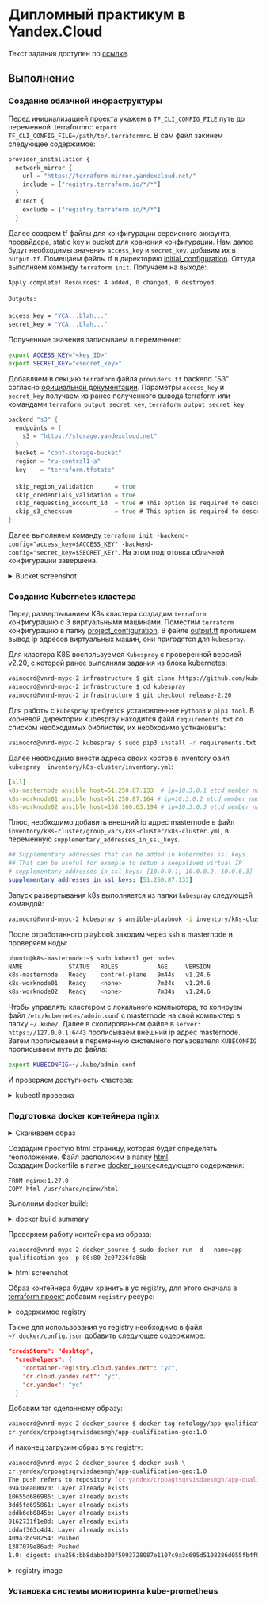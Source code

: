 # Дипломный практикум в Yandex.Cloud

Текст задания доступен по [ссылке](https://github.com/netology-code/devops-diplom-yandexcloud/blob/main/README.md).

## Выполнение

### Создание облачной инфраструктуры

Перед инициализацией проекта укажем в `TF_CLI_CONFIG_FILE` путь до переменной .terraformrc: `export TF_CLI_CONFIG_FILE=/path/to/.terraformrc`. В сам файл закинем  следующее содержимое:  

```tf
provider_installation {
  network_mirror {
    url = "https://terraform-mirror.yandexcloud.net/"
    include = ["registry.terraform.io/*/*"]
  }
  direct {
    exclude = ["registry.terraform.io/*/*"]
  }
```
Далее создаем tf файлы для конфигурации сервисного аккаунта, провайдера, static key и bucket для хранения конфигурации. Нам далее будут необходимы значения `access_key` и `secret_key`. добавим их в `output.tf`. Помещаем файлы tf в директорию [initial_configuration](infrastructure/initial_configuration). 
Оттуда выполняем команду `terraform init`. Получаем на выходе:

```bash
Apply complete! Resources: 4 added, 0 changed, 0 destroyed.

Outputs:

access_key = "YCA...blah..."
secret_key = "YCA...blah..."
```

Полученные значения записываем в переменные:

```bash
export ACCESS_KEY="<key_ID>"
export SECRET_KEY="<secret_key>"
```

Добавляем в секцию `terraform` файла `providers.tf` backend "S3" согласно [официальной документации](https://yandex.cloud/en/docs/tutorials/infrastructure-management/terraform-state-storage?utm_referrer=https%3A%2F%2Fwww.google.com%2F#set-up-backend). Параметры `access_key` и `secret_key` получаем из ранее полученного вывода terraform или командами `terraform output secret_key`, `terraform output secret_key`:

```go
backend "s3" {
  endpoints = {
    s3 = "https://storage.yandexcloud.net"
  }
  bucket = "conf-storage-bucket"
  region = "ru-central1-a"
  key    = "terraform.tfstate"

  skip_region_validation      = true
  skip_credentials_validation = true
  skip_requesting_account_id  = true # This option is required to describe backend for Terraform version 1.6.1 or higher.
  skip_s3_checksum            = true # This option is required to describe backend for Terraform version 1.6.3 or higher.
}
```

Далее выполняем команду `terraform init -backend-config="access_key=$ACCESS_KEY" -backend-config="secret_key=$SECRET_KEY"`. На этом подготовка облачной конфигурации завершена.

<details>
<summary>Bucket screenshot</summary>
<img src="attachments/scr1.png"
     alt="Dashboard"
     style="float: left; margin-right: 10px; margin-top: 10px;" />
</details>


### Создание Kubernetes кластера

Перед развертыванием K8s кластера создадим `terraform` конфигурацию с 3 виртуальными машинами. Поместим `terraform` конфигурацию в папку [project_configuration](infrastructure/project_configuration). В файле [output.tf](infrastructure/project_configuration/output.tf) пропишем вывод ip адресов виртуальных машин, они пригодятся для `kubespray`.

Для кластера K8S воспользуемся `Kubespray` с проверенной версией v2.20, с которой ранее выполняли задания из блока kubernetes:

```bash
vainoord@vnrd-mypc-2 infrastructure $ git clone https://github.com/kubernetes-sigs/kubespray.git kubespray
vainoord@vnrd-mypc-2 infrastructure $ cd kubespray
vainoord@vnrd-mypc-2 infrastructure $ git checkout release-2.20
```

Для работы с `kubespray` требуется установленные `Python3` и `pip3 tool`. В корневой директории kubespray находится файл `requirements.txt` со списком необходимых библиотек, их необходимо устнановить:

```bash
vainoord@vnrd-mypc-2 kubespray $ sudo pip3 install -r requirements.txt
```

Далее необходимо внести адреса своих хостов в inventory файл `kubespray` - `inventory/k8s-cluster/inventory.yml`:

```yml
[all]
k8s-masternode ansible_host=51.250.87.133  # ip=10.3.0.1 etcd_member_name=etcd1
k8s-worknode01 ansible_host=51.250.87.164 # ip=10.3.0.2 etcd_member_name=etcd2
k8s-worknode02 ansible_host=158.160.63.194 # ip=10.3.0.3 etcd_member_name=etcd3
```

Плюс, необходимо добавить внешний ip адрес masternode в файл `inventory/k8s-cluster/group_vars/k8s-cluster/k8s-cluster.yml`, в переменную `supplementary_addresses_in_ssl_keys`.

```yml
## Supplementary addresses that can be added in kubernetes ssl keys.
## That can be useful for example to setup a keepalived virtual IP
# supplementary_addresses_in_ssl_keys: [10.0.0.1, 10.0.0.2, 10.0.0.3]
supplementary_addresses_in_ssl_keys: [51.250.87.133] 
```

Запуск развертывания k8s выполняется из папки `kubespray` следующей командой:

```bash
vainoord@vnrd-mypc-2 kubespray $ ansible-playbook -i inventory/k8s-cluster/inventory.ini --become --become-user=root -u ubuntu cluster.yml
```

После отработанного playbook заходим через ssh в masternode и проверяем ноды:

```bash
ubuntu@k8s-masternode:~$ sudo kubectl get nodes
NAME             STATUS   ROLES           AGE     VERSION
k8s-masternode   Ready    control-plane   9m44s   v1.24.6
k8s-worknode01   Ready    <none>          7m34s   v1.24.6
k8s-worknode02   Ready    <none>          7m34s   v1.24.6
```

Чтобы управлять кластером с локального компьютера, то копируем файл `/etc/kubernetes/admin.conf` с masternode на свой компьютер в папку `~/.kube/`. Далее в скопированном файле в `server: https://127.0.0.1:6443` прописываем внешний ip адрес masternode. Затем прописываем в переменную системного пользователя `KUBECONFIG` прописываем путь до файла:

```bash
export KUBECONFIG=~/.kube/admin.conf
```

И проверяем доступность кластера:

<details>
<summary> kubectl проверка </summary>

```bash
vainoord@vnrd-mypc-2 .kube $ kubectl get pods --all-namespaces
NAMESPACE     NAME                                     READY   STATUS    RESTARTS      AGE
kube-system   coredns-74d6c5659f-q5m9z                 1/1     Running   0             37m
kube-system   coredns-74d6c5659f-q7rz4                 1/1     Running   0             38m
kube-system   dns-autoscaler-59b8867c86-8rttb          1/1     Running   0             37m
kube-system   kube-apiserver-k8s-masternode            1/1     Running   2 (36m ago)   41m
kube-system   kube-controller-manager-k8s-masternode   1/1     Running   2 (36m ago)   41m
kube-system   kube-flannel-2pt8z                       1/1     Running   0             39m
kube-system   kube-flannel-9f8lt                       1/1     Running   0             39m
kube-system   kube-flannel-bsqkh                       1/1     Running   0             39m
kube-system   kube-proxy-7j5wj                         1/1     Running   0             5m29s
kube-system   kube-proxy-pfh78                         1/1     Running   0             5m29s
kube-system   kube-proxy-t7s79                         1/1     Running   0             5m29s
kube-system   kube-scheduler-k8s-masternode            1/1     Running   2 (36m ago)   41m
kube-system   nginx-proxy-k8s-worknode01               1/1     Running   0             39m
kube-system   nginx-proxy-k8s-worknode02               1/1     Running   0             39m
kube-system   nodelocaldns-8b7dv                       1/1     Running   0             37m
kube-system   nodelocaldns-m2tmg                       1/1     Running   0             37m
kube-system   nodelocaldns-t8ckt                       1/1     Running   0             37m
```

</details>

### Подготовка docker контейнера nginx 

<details>
<summary> Скачиваем образ </summary>

```bash
vainoord@vnrd-mypc-2 project_configuration $ docker pull nginx:1.27.0
1.27.0: Pulling from library/nginx
2cc3ae149d28: Pull complete 
a97f9034bc9b: Pull complete 
9571e65a55a3: Pull complete 
0b432cb2d95e: Pull complete 
24436676f2de: Pull complete 
928cc9acedf0: Pull complete 
ca6fb48c6db4: Pull complete 
Digest: sha256:56b388b0d79c738f4cf51bbaf184a14fab19337f4819ceb2cae7d94100262de8
Status: Downloaded newer image for nginx:1.27.0
docker.io/library/nginx:1.27.0

vainoord@vnrd-mypc-2 project_configuration $ docker image list       
REPOSITORY   TAG       IMAGE ID       CREATED       SIZE
nginx        1.27.0    dde0cca083bc   3 weeks ago   188MB

```

</details>

Создадим простую html страницу, которая будет определять геоположение. Файл расположим в папку [html](infrastructure/docker_source/html/).
\
Создадим Dockerfile в папке [docker_source](infrastructure/docker_source/)следующего содержания:

```
FROM nginx:1.27.0
COPY html /usr/share/nginx/html
```

Выполним docker build:

<details>
<summary>docker build summary</summary>

```
vainoord@vnrd-mypc-2 docker_source $ sudo docker build -t netology/app-qualification-geo:1.0 .  
[+] Building 0.1s (7/7) FINISHED                                                                                                                                                       
 => [internal] load build definition from Dockerfile                                                                                                                              0.0s
 => => transferring dockerfile: 36B                                                                                                                                               0.0s
 => [internal] load .dockerignore                                                                                                                                                 0.0s
 => => transferring context: 2B                                                                                                                                                   0.0s
 => [internal] load metadata for docker.io/library/nginx:1.27.0                                                                                                                   0.0s
 => [internal] load build context                                                                                                                                                 0.0s
 => => transferring context: 61B                                                                                                                                                  0.0s
 => [1/2] FROM docker.io/library/nginx:1.27.0                                                                                                                                     0.0s
 => CACHED [2/2] COPY html /usr/share/nginx/html                                                                                                                                  0.0s
 => exporting to image                                                                                                                                                            0.0s
 => => exporting layers                                                                                                                                                           0.0s
 => => writing image sha256:2c07236fa86b1ede8a6b0ca32cccde7ca849f8eb72ac4c6f42e7564cc9f95dad                                                                                      0.0s
 => => naming to docker.io/netology/app-qualification-geo:1.0                                                                                                                     0.0s

vainoord@vnrd-mypc-2 docker_source $ docker image list                                        
REPOSITORY                              TAG       IMAGE ID       CREATED              SIZE
netology/app-qualification-geo          1.0       2c07236fa86b   About a minute ago   188MB
nginx                                   1.27.0    dde0cca083bc   4 weeks ago          188MB
```

</details>

Проверяем работу контейнера из образа:
```
vainoord@vnrd-mypc-2 docker_source $ sudo docker run -d --name=app-qualification-geo -p 80:80 2c07236fa86b
```

<details>
<summary>html screenshot</summary>
<img src="attachments/scr2.png"
     alt="Dashboard"
     style="float: left; margin-right: 10px; margin-top: 10px;" />
</details>

Образ контейнера будем хранить в yc registry, для этого сначала в [terraform проект](infrastructure/project_configuration/) добавим `registry` ресурс:

<details>
<summary> содержимое registry </summary>

```go
resource "yandex_container_registry" "yc-reg" {
  name = "yc-registry"
  folder_id = var.yc_folder_id
  labels = {
    project = "qualification"
  }
}
```

</details>

Также для использования yc registry необходимо в файл `~/.docker/config.json` добавить следующее содержимое:

```json
"credsStore": "desktop",
  "credHelpers": {
    "container-registry.cloud.yandex.net": "yc",
    "cr.cloud.yandex.net": "yc",
    "cr.yandex": "yc"
  }
```

Добавим тэг сделанному образу:

```bash
vainoord@vnrd-mypc-2 docker_source $ docker tag netology/app-qualification-geo:1.0 \
cr.yandex/crpoagtsqrvisdaesmgh/app-qualification-geo:1.0
```

И наконец загрузим образ в yc registry:

```bash
vainoord@vnrd-mypc-2 docker_source $ docker push \
cr.yandex/crpoagtsqrvisdaesmgh/app-qualification-geo:1.0
The push refers to repository [cr.yandex/crpoagtsqrvisdaesmgh/app-qualification-geo]
09a38ea08070: Layer already exists 
10655d686986: Layer already exists 
3dd5fd695861: Layer already exists 
eddb6eb0845b: Layer already exists 
8162731f1e8d: Layer already exists 
cddaf363c4d4: Layer already exists 
409a3bc90254: Pushed 
1387079e86ad: Pushed 
1.0: digest: sha256:bb8dabb300f5993728087e1107c9a3d695d5108286d055fb4f9803207a660482 size: 1985
```

<details>
<summary>registry image</summary>
<img src="attachments/scr3.png"
     alt="Dashboard"
     style="float: left; margin-right: 10px; margin-top: 10px;" />
</details>


### Установка системы мониторинга kube-prometheus